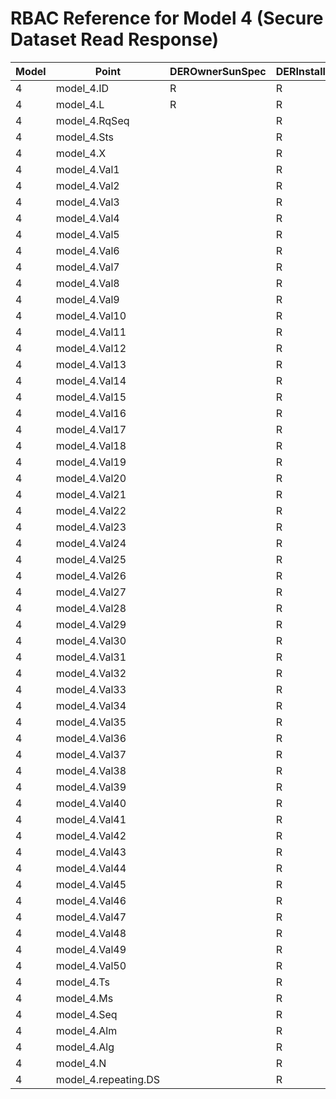 # RBAC Reference for Model 4 (Secure Dataset Read Response)

| Model | Point | DEROwnerSunSpec | DERInstallerSunSpec | DERVendorSunSpec | ServiceProviderSunSpec | GridOperatorSunSpec |
|-------|-------|------------------|---------------------|------------------|------------------------|---------------------|
| 4 | model_4.ID | R | R | R | R | R |
| 4 | model_4.L | R | R | R | R | R |
| 4 | model_4.RqSeq |  | R | R |  |  |
| 4 | model_4.Sts |  | R | R |  |  |
| 4 | model_4.X |  | R | R |  |  |
| 4 | model_4.Val1 |  | R | R |  |  |
| 4 | model_4.Val2 |  | R | R |  |  |
| 4 | model_4.Val3 |  | R | R |  |  |
| 4 | model_4.Val4 |  | R | R |  |  |
| 4 | model_4.Val5 |  | R | R |  |  |
| 4 | model_4.Val6 |  | R | R |  |  |
| 4 | model_4.Val7 |  | R | R |  |  |
| 4 | model_4.Val8 |  | R | R |  |  |
| 4 | model_4.Val9 |  | R | R |  |  |
| 4 | model_4.Val10 |  | R | R |  |  |
| 4 | model_4.Val11 |  | R | R |  |  |
| 4 | model_4.Val12 |  | R | R |  |  |
| 4 | model_4.Val13 |  | R | R |  |  |
| 4 | model_4.Val14 |  | R | R |  |  |
| 4 | model_4.Val15 |  | R | R |  |  |
| 4 | model_4.Val16 |  | R | R |  |  |
| 4 | model_4.Val17 |  | R | R |  |  |
| 4 | model_4.Val18 |  | R | R |  |  |
| 4 | model_4.Val19 |  | R | R |  |  |
| 4 | model_4.Val20 |  | R | R |  |  |
| 4 | model_4.Val21 |  | R | R |  |  |
| 4 | model_4.Val22 |  | R | R |  |  |
| 4 | model_4.Val23 |  | R | R |  |  |
| 4 | model_4.Val24 |  | R | R |  |  |
| 4 | model_4.Val25 |  | R | R |  |  |
| 4 | model_4.Val26 |  | R | R |  |  |
| 4 | model_4.Val27 |  | R | R |  |  |
| 4 | model_4.Val28 |  | R | R |  |  |
| 4 | model_4.Val29 |  | R | R |  |  |
| 4 | model_4.Val30 |  | R | R |  |  |
| 4 | model_4.Val31 |  | R | R |  |  |
| 4 | model_4.Val32 |  | R | R |  |  |
| 4 | model_4.Val33 |  | R | R |  |  |
| 4 | model_4.Val34 |  | R | R |  |  |
| 4 | model_4.Val35 |  | R | R |  |  |
| 4 | model_4.Val36 |  | R | R |  |  |
| 4 | model_4.Val37 |  | R | R |  |  |
| 4 | model_4.Val38 |  | R | R |  |  |
| 4 | model_4.Val39 |  | R | R |  |  |
| 4 | model_4.Val40 |  | R | R |  |  |
| 4 | model_4.Val41 |  | R | R |  |  |
| 4 | model_4.Val42 |  | R | R |  |  |
| 4 | model_4.Val43 |  | R | R |  |  |
| 4 | model_4.Val44 |  | R | R |  |  |
| 4 | model_4.Val45 |  | R | R |  |  |
| 4 | model_4.Val46 |  | R | R |  |  |
| 4 | model_4.Val47 |  | R | R |  |  |
| 4 | model_4.Val48 |  | R | R |  |  |
| 4 | model_4.Val49 |  | R | R |  |  |
| 4 | model_4.Val50 |  | R | R |  |  |
| 4 | model_4.Ts |  | R | R |  |  |
| 4 | model_4.Ms |  | R | R |  |  |
| 4 | model_4.Seq |  | R | R |  |  |
| 4 | model_4.Alm |  | R | R |  |  |
| 4 | model_4.Alg |  | R | R |  |  |
| 4 | model_4.N |  | R | R |  |  |
| 4 | model_4.repeating.DS |  | R | R |  |  |

